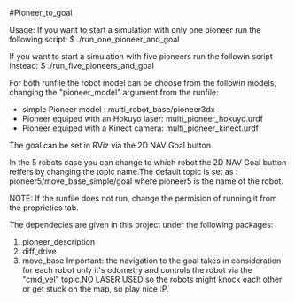 #Pioneer_to_goal

Usage:
If you want to start a simulation with only one pioneer run the following script:
  $ ./run_one_pioneer_and_goal

If you want to start a simulation with five pioneers run the followin script instead:
  $ ./run_five_pioneers_and_goal

  For both runfile the robot model can be choose from the followin models, changing the "pioneer_model" argument from the runfile:
- simple Pioneer model : multi_robot_base/pioneer3dx
- Pioneer equiped with an Hokuyo laser: multi_pioneer_hokuyo.urdf
- Pioneer equiped with a Kinect camera: multi_pioneer_kinect.urdf

The goal can be set in RViz via the 2D NAV Goal button.

In the 5 robots case you can change to which robot the 2D NAV Goal button reffers by changing the topic name.The default topic is set as :
  pioneer5/move_base_simple/goal
where pioneer5 is the name of the robot.

NOTE:
If the runfile does not run, change the permision of running it from the proprieties tab.

The dependecies are given in this project under the following packages:
1.  pioneer_description
2.  diff_drive
3.  move_base
Important:
the navigation to the goal takes in consideration for each robot only it's odometry and controls the robot via the "cmd_vel" topic.NO LASER USED so the robots might knock each other or get stuck on the map, so play nice :P.

